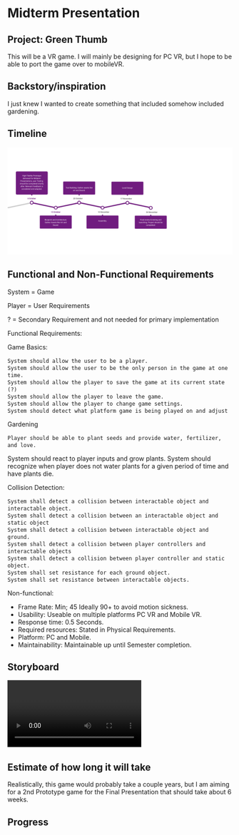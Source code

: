 # Midterm Presentation

## Project: Green Thumb
This will be a VR game. I will mainly be designing for PC VR, but I hope to be able to port the game over to mobileVR.
## Backstory/inspiration
I just knew I wanted to create something that included somehow included gardening. 
## Timeline
![Timeline](includes/timeline.png)
## Functional and Non-Functional Requirements
System = Game

Player = User Requirements

? = Secondary Requirement and not needed for primary implementation

Functional Requirements:

Game Basics:

	System should allow the user to be a player.
	System should allow the user to be the only person in the game at one time.
	System should allow the player to save the game at its current state (?)
	System should allow the player to leave the game.
	System should allow the player to change game settings.
	System should detect what platform game is being played on and adjust

Gardening

	Player should be able to plant seeds and provide water, fertilizer, and love.
System should react to player inputs and grow plants.
System should recognize when player does not water plants for a given period of time and have plants die.

Collision Detection: 

	System shall detect a collision between interactable object and interactable object.
	System shall detect a collision between an interactable object and static object
	System shall detect a collision between interactable object and ground.
	System shall detect a collision between player controllers and interactable objects
	System shall detect a collision between player controller and static object.
	System shall set resistance for each ground object. 
	System shall set resistance between interactable objects. 

Non-functional: 

- Frame Rate: Min; 45 Ideally 90+ to avoid motion sickness.
- Usability: Useable on multiple platforms PC VR and Mobile VR.
- Response time: 0.5 Seconds.
- Required resources: Stated in Physical Requirements.
- Platform: PC and Mobile.
- Maintainability: Maintainable up until Semester completion.

## Storyboard
<video controls="controls">
  <source type="video/mp4" src="includes/GreenThumb.mov"></source>
  <!-- <source type="video/webm" src="filename.webm"></source> -->
  <p>Your browser does not support the video element.</p>
</video>

## Estimate of how long it will take
Realistically, this game would probably take a couple years, but I am aiming for a 2nd Prototype game for the Final Presentation that should take about 6 weeks. 
## Progress